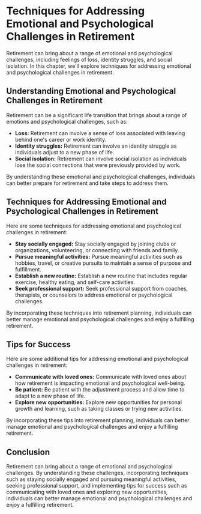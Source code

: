 Techniques for Addressing Emotional and Psychological Challenges in Retirement
==========================================================================================================================================================

Retirement can bring about a range of emotional and psychological challenges, including feelings of loss, identity struggles, and social isolation. In this chapter, we'll explore techniques for addressing emotional and psychological challenges in retirement.

Understanding Emotional and Psychological Challenges in Retirement
------------------------------------------------------------------

Retirement can be a significant life transition that brings about a range of emotions and psychological challenges, such as:

* **Loss:** Retirement can involve a sense of loss associated with leaving behind one's career or work identity.
* **Identity struggles:** Retirement can involve an identity struggle as individuals adjust to a new phase of life.
* **Social isolation:** Retirement can involve social isolation as individuals lose the social connections that were previously provided by work.

By understanding these emotional and psychological challenges, individuals can better prepare for retirement and take steps to address them.

Techniques for Addressing Emotional and Psychological Challenges in Retirement
------------------------------------------------------------------------------

Here are some techniques for addressing emotional and psychological challenges in retirement:

* **Stay socially engaged:** Stay socially engaged by joining clubs or organizations, volunteering, or connecting with friends and family.
* **Pursue meaningful activities:** Pursue meaningful activities such as hobbies, travel, or creative pursuits to maintain a sense of purpose and fulfillment.
* **Establish a new routine:** Establish a new routine that includes regular exercise, healthy eating, and self-care activities.
* **Seek professional support:** Seek professional support from coaches, therapists, or counselors to address emotional or psychological challenges.

By incorporating these techniques into retirement planning, individuals can better manage emotional and psychological challenges and enjoy a fulfilling retirement.

Tips for Success
----------------

Here are some additional tips for addressing emotional and psychological challenges in retirement:

* **Communicate with loved ones:** Communicate with loved ones about how retirement is impacting emotional and psychological well-being.
* **Be patient:** Be patient with the adjustment process and allow time to adapt to a new phase of life.
* **Explore new opportunities:** Explore new opportunities for personal growth and learning, such as taking classes or trying new activities.

By incorporating these tips into retirement planning, individuals can better manage emotional and psychological challenges and enjoy a fulfilling retirement.

Conclusion
----------

Retirement can bring about a range of emotional and psychological challenges. By understanding these challenges, incorporating techniques such as staying socially engaged and pursuing meaningful activities, seeking professional support, and implementing tips for success such as communicating with loved ones and exploring new opportunities, individuals can better manage emotional and psychological challenges and enjoy a fulfilling retirement.

